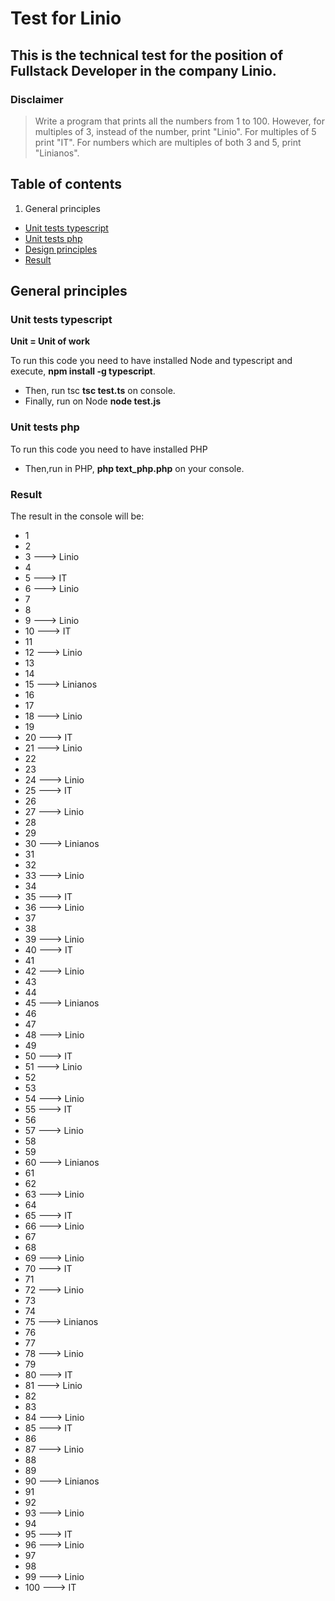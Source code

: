 # Test for Linio

## This is the technical test for the position of Fullstack Developer in the company Linio.

### Disclaimer

> Write a program that prints all the numbers from 1 to 100. 
However, for multiples of 3, instead of the number, print "Linio".
For multiples of 5 print "IT". 
For numbers which are multiples of both 3 and 5, print "Linianos".

## Table of contents

1. General principles
  + [Unit tests typescript](#unit-tests-typescript)
  + [Unit tests php](#unit-tests-php)
  + [Design principles](#unit-tests-php)
  + [Result](#result)


## General principles

### Unit tests typescript

**Unit = Unit of work**

To run this code you need to have installed Node and typescript and execute, **npm install -g typescript**.

+ Then, run tsc **tsc test.ts** on console.
+ Finally, run on Node **node test.js**



### Unit tests php

To run this code you need to have installed PHP

+ Then,run in PHP, **php text_php.php** on your console.


### Result

The result in the console will be:
 + 1
 + 2
 + 3 ---> Linio
 + 4
 + 5 ---> IT
 + 6 ---> Linio
 + 7
 + 8
 + 9 ---> Linio
 + 10 ---> IT
 + 11
 + 12 ---> Linio
 + 13
 + 14
 + 15 ---> Linianos
 + 16
 + 17
 + 18 ---> Linio
 + 19
 + 20 ---> IT
 + 21 ---> Linio
 + 22
 + 23
 + 24 ---> Linio
 + 25 ---> IT
 + 26
 + 27 ---> Linio
 + 28
 + 29
 + 30 ---> Linianos
 + 31
 + 32
 + 33 ---> Linio
 + 34
 + 35 ---> IT
 + 36 ---> Linio
 + 37
 + 38
 + 39 ---> Linio
 + 40 ---> IT
 + 41
 + 42 ---> Linio
 + 43
 + 44
 + 45 ---> Linianos
 + 46
 + 47
 + 48 ---> Linio
 + 49
 + 50 ---> IT
 + 51 ---> Linio
 + 52
 + 53
 + 54 ---> Linio
 + 55 ---> IT
 + 56
 + 57 ---> Linio
 + 58
 + 59
 + 60 ---> Linianos
 + 61
 + 62
 + 63 ---> Linio
 + 64
 + 65 ---> IT
 + 66 ---> Linio
 + 67
 + 68
 + 69 ---> Linio
 + 70 ---> IT
 + 71
 + 72 ---> Linio
 + 73
 + 74
 + 75 ---> Linianos
 + 76
 + 77
 + 78 ---> Linio
 + 79
 + 80 ---> IT
 + 81 ---> Linio
 + 82
 + 83
 + 84 ---> Linio
 + 85 ---> IT
 + 86
 + 87 ---> Linio
 + 88
 + 89
 + 90 ---> Linianos
 + 91
 + 92
 + 93 ---> Linio
 + 94
 + 95 ---> IT
 + 96 ---> Linio
 + 97
 + 98
 + 99 ---> Linio
 + 100 ---> IT


